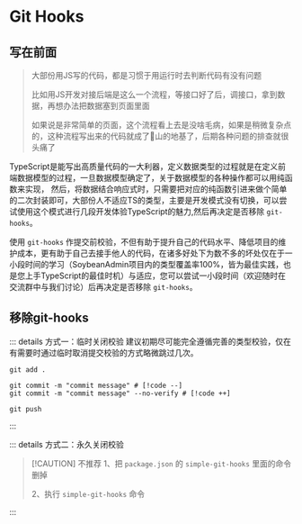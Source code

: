 # Git Hooks

## 写在前面
> 大部份用JS写的代码，都是习惯于用运行时去判断代码有没有问题
>
> 比如用JS开发对接后端是这么一个流程，等接口好了后，调接口，拿到数据，再想办法把数据塞到页面里面
>
> 如果说是非常简单的页面，这个流程看上去是没啥毛病，如果是稍微复杂点的，这种流程写出来的代码就成了💩山的地基了，后期各种问题的排查就很头痛了

TypeScript是能写出高质量代码的一大利器，定义数据类型的过程就是在定义前端数据模型的过程，一旦数据模型确定了，关于数据模型的各种操作都可以用纯函数来实现， 然后，将数据结合响应式时，只需要把对应的纯函数引进来做个简单的二次封装即可，大部份人不适应TS的类型，主要是开发模式没有切换，可以尝试使用这个模式进行几段开发体验TypeScript的魅力,然后再决定是否移除 `git-hooks`。

使用 `git-hooks` 作提交前校验，不但有助于提升自己的代码水平、降低项目的维护成本，更有助于自己去接手他人的代码，在诸多好处下为数不多的坏处仅在于一小段时间的学习（SoybeanAdmin项目内的类型覆盖率100%，皆为最佳实践，也是您上手TypeScript的最佳时机）与适应，您可以尝试一小段时间（欢迎随时在交流群中与我们讨论）后再决定是否移除 `git-hooks`。

## 移除git-hooks

::: details 方式一：临时关闭校验
建议初期尽可能完全遵循完善的类型校验，仅在有需要时通过临时取消提交校验的方式略微跳过几次。
```shell
git add .

git commit -m "commit message" # [!code --]
git commit -m "commit message" --no-verify # [!code ++]

git push
```
:::

::: details 方式二：永久关闭校验
> [!CAUTION] 不推荐
> 1、把 `package.json` 的 `simple-git-hooks` 里面的命令删掉
>
> 2、执行 `simple-git-hooks` 命令
>
:::
